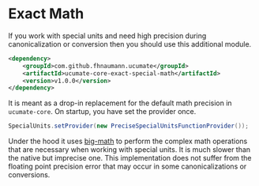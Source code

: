 # Exact Math

If you work with special units and need high precision during canonicalization or conversion then you should use this additional module.

```xml
<dependency>
    <groupId>com.github.fhnaumann.ucumate</groupId>
    <artifactId>ucumate-core-exact-special-math</artifactId>
    <version>v1.0.0</version>
</dependency>
```

It is meant as a drop-in replacement for the default math precision in `ucumate-core`. On startup, you have set the provider once.

```java
SpecialUnits.setProvider(new PreciseSpecialUnitsFunctionProvider());
```

Under the hood it uses [big-math](https://github.com/eobermuhlner/big-math) to perform the complex math operations that
are necessary when working with special units. It is much slower than the native but imprecise one. This implementation
does not suffer from the floating point precision error that may occur in some canonicalizations or conversions.